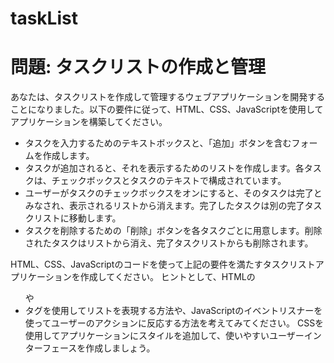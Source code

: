 # taskList

# 問題: タスクリストの作成と管理
あなたは、タスクリストを作成して管理するウェブアプリケーションを開発することになりました。以下の要件に従って、HTML、CSS、JavaScriptを使用してアプリケーションを構築してください。

 - タスクを入力するためのテキストボックスと、「追加」ボタンを含むフォームを作成します。
 - タスクが追加されると、それを表示するためのリストを作成します。各タスクは、チェックボックスとタスクのテキストで構成されています。
 - ユーザーがタスクのチェックボックスをオンにすると、そのタスクは完了とみなされ、表示されるリストから消えます。完了したタスクは別の完了タスクリストに移動します。
 - タスクを削除するための「削除」ボタンを各タスクごとに用意します。削除されたタスクはリストから消え、完了タスクリストからも削除されます。

   
HTML、CSS、JavaScriptのコードを使って上記の要件を満たすタスクリストアプリケーションを作成してください。
ヒントとして、HTMLの <ul> や <li> タグを使用してリストを表現する方法や、JavaScriptのイベントリスナーを使ってユーザーのアクションに反応する方法を考えてみてください。
CSSを使用してアプリケーションにスタイルを追加して、使いやすいユーザーインターフェースを作成しましょう。
